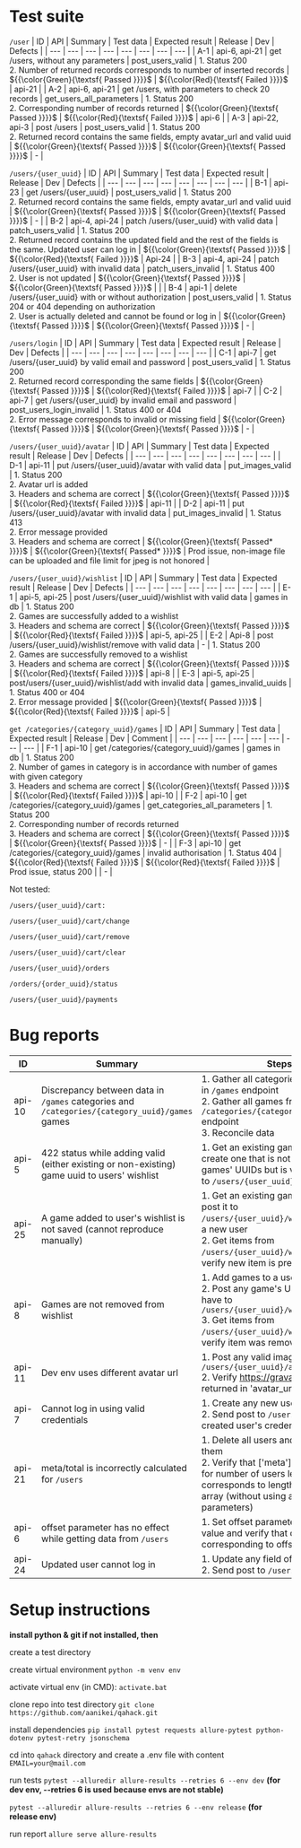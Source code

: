 # Test suite

`/user`
| ID | API | Summary | Test data | Expected result | Release | Dev | Defects |
| --- | --- | --- | --- | --- | --- | --- | --- |
| A-1 | api-6, api-21 | get /users, without any parameters | post_users_valid | 1. Status 200 <br/>2. Number of returned records corresponds to number of inserted records | ${{\color{Green}{\textsf{ Passed }}}}\$ | ${{\color{Red}{\textsf{ Failed }}}}\$ | api-21 |
| A-2 | api-6, api-21 | get /users, with parameters to check 20 records  | get_users_all_parameters | 1. Status 200 <br/>2. Corresponding number of records returned | ${{\color{Green}{\textsf{ Passed }}}}\$ | ${{\color{Red}{\textsf{ Failed }}}}\$ | api-6 |
| A-3 | api-22, api-3 | post /users | post_users_valid | 1. Status 200 <br/>2. Returned record contains the same fields, empty avatar_url and valid uuid | ${{\color{Green}{\textsf{ Passed }}}}\$ | ${{\color{Green}{\textsf{ Passed }}}}\$ | - |

`/users/{user_uuid}`
| ID | API | Summary | Test data | Expected result | Release | Dev | Defects |
| --- | --- | --- | --- | --- | --- | --- | --- |
| B-1 | api-23 | get /users/{user_uuid} | post_users_valid | 1. Status 200 <br/>2. Returned record contains the same fields, empty avatar_url and valid uuid | ${{\color{Green}{\textsf{ Passed }}}}\$ | ${{\color{Green}{\textsf{ Passed }}}}\$ | - |
| B-2 | api-4, api-24 | patch /users/{user_uuid} with valid data | patch_users_valid | 1. Status 200 <br/>2. Returned record contains the updated field and the rest of the fields is the same. Updated user can log in | ${{\color{Green}{\textsf{ Passed }}}}\$ | ${{\color{Red}{\textsf{ Failed }}}}\$ | Api-24 |
| B-3 | api-4, api-24 | patch /users/{user_uuid} with invalid data | patch_users_invalid | 1. Status 400 <br/>2. User is not updated | ${{\color{Green}{\textsf{ Passed }}}}\$ | ${{\color{Green}{\textsf{ Passed }}}}\$ |  |
| B-4 | api-1 | delete /users/{user_uuid} with or without authorization | post_users_valid | 1. Status 204 or 404 depending on authorization <br/>2. User is actually deleted and cannot be found or log in | ${{\color{Green}{\textsf{ Passed }}}}\$ | ${{\color{Green}{\textsf{ Passed }}}}\$ | - |

`/users/login`
| ID | API | Summary | Test data | Expected result | Release | Dev | Defects |
| --- | --- | --- | --- | --- | --- | --- | --- |
| C-1 | api-7 | get /users/{user_uuid} by valid email and password | post_users_valid | 1. Status 200 <br/>2. Returned record corresponding the same fields | ${{\color{Green}{\textsf{ Passed }}}}\$ | ${{\color{Red}{\textsf{ Failed }}}}\$ | api-7 |
| C-2 | api-7 | get /users/{user_uuid} by invalid email and password | post_users_login_invalid | 1. Status 400 or 404 <br/>2. Error message corresponds to invalid or missing field | ${{\color{Green}{\textsf{ Passed }}}}\$ | ${{\color{Green}{\textsf{ Passed }}}}\$ | - |

`/users/{user_uuid}/avatar`
| ID | API | Summary | Test data | Expected result | Release | Dev | Defects |
| --- | --- | --- | --- | --- | --- | --- | --- |
| D-1 | api-11 | put /users/{user_uuid}/avatar with valid data | put_images_valid | 1. Status 200 <br/>2. Avatar url is added <br/>3. Headers and schema are correct | ${{\color{Green}{\textsf{ Passed }}}}\$ | ${{\color{Red}{\textsf{ Failed }}}}\$ | api-11 |
| D-2 | api-11 | put /users/{user_uuid}/avatar with invalid data | put_images_invalid | 1. Status 413 <br/>2. Error message provided <br/>3. Headers and schema are correct | ${{\color{Green}{\textsf{ Passed* }}}}\$ | ${{\color{Green}{\textsf{ Passed* }}}}\$ | Prod issue, non-image file can be uploaded and file limit for jpeg is not honored |

`/users/{user_uuid}/wishlist`
| ID | API | Summary | Test data | Expected result | Release | Dev | Defects |
| --- | --- | --- | --- | --- | --- | --- | --- |
| E-1 | api-5, api-25 | post /users/{user_uuid}/wishlist with valid data | games in db | 1. Status 200 <br/>2. Games are successfully added to a wishlist <br/>3. Headers and schema are correct | ${{\color{Green}{\textsf{ Passed }}}}\$ | ${{\color{Red}{\textsf{ Failed }}}}\$ | api-5, api-25 |
| E-2 | Api-8 | post /users/{user_uuid}/wishlist/remove with valid data | - | 1. Status 200 <br/>2. Games are successfully removed to a wishlist <br/>3. Headers and schema are correct | ${{\color{Green}{\textsf{ Passed }}}}\$ | ${{\color{Red}{\textsf{ Failed }}}}\$ | api-8 |
| E-3 | api-5, api-25 | post/users/{user_uuid}/wishlist/add with invalid data | games_invalid_uuids | 1. Status 400 or 404 <br/>2. Error message provided | ${{\color{Green}{\textsf{ Passed }}}}\$ | ${{\color{Red}{\textsf{ Failed }}}}\$ | api-5 |

`get /categories/{category_uuid}/games`
| ID | API | Summary | Test data | Expected result | Release | Dev | Comment |
| --- | --- | --- | --- | --- | --- | --- | --- |
| F-1 | api-10 | get /categories/{category_uuid}/games | games in db | 1. Status 200 <br/>2. Number of games in category is in accordance with number of games with given category <br/>3. Headers and schema are correct | ${{\color{Green}{\textsf{ Passed }}}}\$ | ${{\color{Red}{\textsf{ Failed }}}}\$ | api-10  |
| F-2 | api-10 | get /categories/{category_uuid}/games | get_categories_all_parameters | 1. Status 200 <br/>2. Corresponding number of records returned <br/>3. Headers and schema are correct | ${{\color{Green}{\textsf{ Passed }}}}\$ | ${{\color{Green}{\textsf{ Passed }}}}\$ | - |
| F-3 | api-10 | get /categories/{category_uuid}/games | invalid authorisation | 1. Status 404 | ${{\color{Red}{\textsf{ Failed }}}}\$ | ${{\color{Red}{\textsf{ Failed }}}}\$ | Prod issue, status 200 |
| - |


Not tested:

`/users/{user_uuid}/cart:`

`/users/{user_uuid}/cart/change`

`/users/{user_uuid}/cart/remove`

`/users/{user_uuid}/cart/clear`

`/users/{user_uuid}/orders`

`/orders/{order_uuid}/status`

`/users/{user_uuid}/payments`


# Bug reports

| ID | Summary | Steps | Expected result | Actual result |
| --- | --- | --- | --- | --- |
| api-10 | Discrepancy between data in `/games` categories and `/categories/{category_uuid}/games` games  | 1. Gather all categories from games in `/games` endpoint <br/>2. Gather all games from `/categories/{category_uuid}/games` endpoint <br/>3. Reconcile data | Data from both endpoints can be reconciled | Difference in data |
| api-5 | 422 status while adding valid (either existing or non-existing) game uuid to users' wishlist | 1. Get an existing game's UUID or create one that is not present in games' UUIDs but is valid and post it to `/users/{user_uuid}/wishlist/add` | Status 404 | Status 422 |
| api-25 | A game added to user's wishlist is not saved (cannot reproduce manually) | 1. Get an existing game's UUID and post it to `/users/{user_uuid}/wishlist/add` of a new user <br/>2. Get items from `/users/{user_uuid}/wishlist/` and verify new item is present | Length of `items` array is 1 | Length is 0 |
| api-8 | Games are not removed from wishlist | 1. Add games to a user's wishlist <br/>2. Post any game's UUID that user have to `/users/{user_uuid}/wishlist/remove` <br/>3. Get items from `/users/{user_uuid}/wishlist/` and verify item was removed  | Length of `items` array is reduced by 1 | Length is not changed |
| api-11 | Dev env uses different avatar url | 1. Post any valid image to `/users/{user_uuid}/avatar` <br/>2. Verify https://gravatar.com url is returned in 'avatar_url' | https://gravatar.com url is present in 'avatar_url' | https://qa-playground.com url is used |
| api-7 | Cannot log in using valid credentials | 1. Create any new user <br/>2. Send post to `/users/login` using created user's credentiald | Status 200 and user returned | Status 404 |
| api-21 | meta/total is incorrectly calculated for `/users` | 1. Delete all users and start adding them <br/>2. Verify that ['meta']['total'] value for number of users less than 10 corresponds to length of ['users'] array (without using any parameters) | Numbers are matching | Numbers are not matching |
| api-6 | offset parameter has no effect while getting data from `/users` | 1. Set offset parameter to non-0 value and verify that data is returned corresponding to offset | Offset is honored | Offset has no effect |
| api-24 | Updated user cannot log in | 1. Update any field of a user <br/>2. Send post to `/users/login` | Response code 200 | Response code 404 |

# Setup instructions

**install python & git if not installed, then**

create a test directory

create virtual environment `python -m venv env`

activate virtual env (in CMD): `activate.bat`

clone repo into test directory `git clone https://github.com/aanikei/qahack.git`

install dependencies `pip install pytest requests allure-pytest python-dotenv pytest-retry jsonschema`

cd into `qahack` directory and create a .env file with content `EMAIL=your@mail.com`

run tests `pytest --alluredir allure-results --retries 6 --env dev` **(for dev env, --retries 6 is used because envs are not stable)**

`pytest --alluredir allure-results --retries 6 --env release` **(for release env)**

run report `allure serve allure-results`
